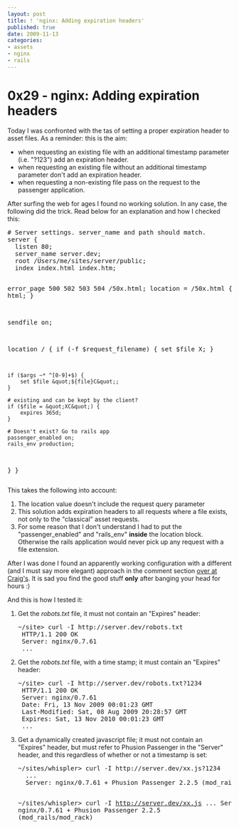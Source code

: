 ```yaml
---
layout: post
title: ! 'nginx: Adding expiration headers'
published: true
date: 2009-11-13
categories:
- assets
- nginx
- rails
---
```

<h1>0x29 - nginx: Adding expiration headers</h1>

<p>Today I was confronted with the tas of setting a proper expiration header to
asset files. As a reminder: this is the aim:</p>

<ul>
<li>when requesting an existing file with an additional timestamp
parameter (i.e. "?123") add an expiration header.</li>
<li>when requesting an existing file without an additional timestamp
parameter don't add an expiration header.</li>
<li>when requesting a non-existing file pass on the request to the passenger application.</li>
</ul>
<p>After surfing the web for ages I found no working solution. In any case, the
following did the trick. Read below for an explanation and how I checked this:</p>

<div class="CodeRay">
  <div class="code"><pre># Server settings. server_name and path should match.
server {
  listen 80;
  server_name server.dev;
  root /Users/me/sites/server/public;
  index index.html index.htm;

  error_page   500 502 503 504  /50x.html;
  location = /50x.html {
    root   html;
  }

  sendfile on;

  location / {
    if (-f $request_filename) { 
        set $file X;
    }

    if ($args ~* ^[0-9]+$) {
        set $file &quot;${file}C&quot;;
    }

    # existing and can be kept by the client?
    if ($file = &quot;XC&quot;) {
        expires 365d;    
    }

    # Doesn't exist? Go to rails app
    passenger_enabled on;
    rails_env production;
  }
}</pre></div>
</div>


<p>This takes the following into account:</p>

<ol>
<li>The location value doesn't include the request query parameter</li>
<li>This solution adds expiration headers to all requests where a file
exists, not only to the "classical" asset requests.</li>
<li>For some reason that I don't understand I had to put
the "passenger_enabled" and "rails_env"
<strong>inside</strong> the location block. Otherwise the rails application would
never pick up any request with a file extension.</li>
</ol>
<p>After I was done I found an apparently working configuration with a different
(and I must say more elegant) approach in the comment
section <a href="http://craigjolicoeur.com/blog/setting-static-asset-expires-headers-with-nginx-and-passenger">over at Craig's</a>.
It is sad you find the good stuff <strong>only</strong> after banging your head for hours :)</p>

<p>And this is how I tested it:</p>

<ol>
<li>
<p>Get the <em>robots.txt</em> file, it must not contain an "Expires" header:</p>

<div class="CodeRay">
  <div class="code"><pre>~/site&gt; curl -I http://server.dev/robots.txt
 HTTP/1.1 200 OK
 Server: nginx/0.7.61
 ...</pre></div>
</div>

</li>
<li>
<p>Get the <em>robots.txt</em> file, with a time stamp; it must contain an "Expires" header:</p>

<div class="CodeRay">
  <div class="code"><pre>~/site&gt; curl -I http://server.dev/robots.txt?1234
 HTTP/1.1 200 OK
 Server: nginx/0.7.61
 Date: Fri, 13 Nov 2009 00:01:23 GMT
 Last-Modified: Sat, 08 Aug 2009 20:28:57 GMT
 Expires: Sat, 13 Nov 2010 00:01:23 GMT
 ...</pre></div>
</div>

</li>
<li>
<p>Get a dynamically created javascript file; it must not contain an "Expires"
header, but must refer to Phusion Passenger in the "Server" header, and
this regardless of whether or not a timestamp is set:</p>

<div class="CodeRay">
  <div class="code"><pre>~/sites/whispler&gt; curl -I http://server.dev/xx.js?1234
  ...
  Server: nginx/0.7.61 + Phusion Passenger 2.2.5 (mod_rails/mod_rack)

  ~/sites/whispler&gt; curl -I http://server.dev/xx.js
  ...
  Server: nginx/0.7.61 + Phusion Passenger 2.2.5 (mod_rails/mod_rack)</pre></div>
</div>

</li>
</ol>
